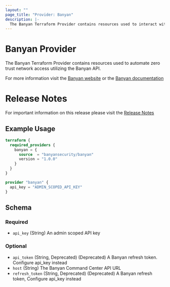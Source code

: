 ```yaml
---
layout: ""
page_title: "Provider: Banyan"
description: |-
  The Banyan Terraform Provider contains resources used to interact with the Banyan API.
---
```


# Banyan Provider

The Banyan Terraform Provider contains resources used to automate zero trust network access utilizing the Banyan API.

For more information visit the [Banyan website](https://www.banyansecurity.io/) or the [Banyan documentation](https://docs.banyansecurity.io/docs/)

# Release Notes

For important information on this release please visit the [Release Notes](https://github.com/banyansecurity/terraform-provider-banyan/releases/tag/v1.0.0)

## Example Usage

```terraform
terraform {
  required_providers {
    banyan = {
      source  = "banyansecurity/banyan"
      version = "1.0.0"
    }
  }
}

provider "banyan" {
  api_key = "ADMIN_SCOPED_API_KEY"
}
```

<!-- schema generated by tfplugindocs -->
## Schema

### Required

- `api_key` (String) An admin scoped API key

### Optional

- `api_token` (String, Deprecated) (Deprecated) A Banyan refresh token. Configure api_key instead
- `host` (String) The Banyan Command Center API URL
- `refresh_token` (String, Deprecated) (Deprecated) A Banyan refresh token, Configure api_key instead